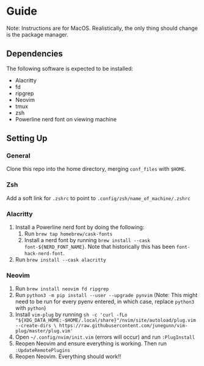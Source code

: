 # Guide
Note: Instructions are for MacOS. Realistically, the only thing should change is the package manager.

## Dependencies
The following software is expected to be installed:

 - Alacritty
 - fd
 - ripgrep
 - Neovim
 - tmux
 - zsh
 - Powerline nerd font on viewing machine 

## Setting Up

### General

Clone this repo into the home directory, merging `conf_files` with `$HOME`.

### Zsh

Add a soft link for `.zshrc` to point to `.config/zsh/name_of_machine/.zshrc`

### Alacritty

  1. Install a Powerline nerd font by doing the following:
       1. Run `brew tap homebrew/cask-fonts`
       1. Install a nerd font by running `brew install --cask font-${NERD_FONT_NAME}`. Note that historically this has been `font-hack-nerd-font`.
  1. Run `brew install --cask alacritty`

### Neovim
  1. Run `brew install neovim fd ripgrep`
  1. Run `python3 -m pip install --user --upgrade pynvim` (Note: This might need to be run for every pyenv entered, in which case, replace `python3` with `python`)
  1. Install `vim-plug` by running `sh -c 'curl -fLo "${XDG_DATA_HOME:-$HOME/.local/share}"/nvim/site/autoload/plug.vim --create-dirs \
       https://raw.githubusercontent.com/junegunn/vim-plug/master/plug.vim'` 
  1. Open `~/.config/nvim/init.vim` (errors will occur) and run `:PlugInstall`
  1. Reopen Neovim and ensure everything is working. Then run `:UpdateRemotePlugins`
  1. Reopen Neovim. Everything should work!!
